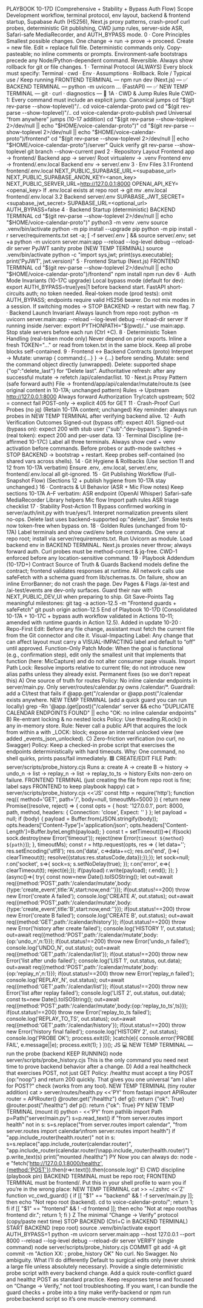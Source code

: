 PLAYBOOK 10-17D (Comprehensive + Stability + Bypass Auth Flow)
Scope
Development workflow, terminal protocol, env layout, backend & frontend startup, Supabase Auth (HS256), Next.js proxy patterns, crash-proof curl probes, deterministic Git publishing, CWD jump rules, server-side ASR, Safari-safe MediaRecorder, and AUTH_BYPASS mode.
0 · Core Principles
Smallest possible changes. One change → run → prove → proceed.
Create = new file. Edit = replace full file.
Deterministic commands only. Copy-pasteable; no inline comments or prompts.
Environment-safe bootstraps precede any Node/Python-dependent command.
Reversible. Always show rollback for git or file changes.
1 · Terminal Protocol (ALWAYS)
Every block must specify: Terminal · cwd · Env · Assumptions · Rollback.
Role / Typical use / Keep running
FRONTEND TERMINAL — npm run dev (Next.js) — ✅
BACKEND TERMINAL — python -m uvicorn … (FastAPI) — ✅
NEW TEMP TERMINAL — git · curl · diagnostics — 🚫
1A · CWD & Jump Rules
Rule CWD-1: Every command must include an explicit jump.
Canonical jumps
cd "$(git rev-parse --show-toplevel)"/..
cd voice-calendar-proto
pwd
cd "$(git rev-parse --show-toplevel)"/..
cd voice-calendar-proto-publish
pwd
Universal “from anywhere” jumps (10-17 addition)
cd "$(git rev-parse --show-toplevel 2>/dev/null || echo "$HOME/voice-calendar-proto")"
cd "$(git rev-parse --show-toplevel 2>/dev/null || echo "$HOME/voice-calendar-proto")/frontend"
cd "$(git rev-parse --show-toplevel 2>/dev/null || echo "$HOME/voice-calendar-proto")/server"
Quick verify
git rev-parse --show-toplevel
git branch --show-current
pwd
2 · Repository Layout
Frontend app → frontend/
Backend app → server/
Root virtualenv → .venv
Frontend env → frontend/.env.local
Backend env → server/.env
3 · Env Files
3.1 Frontend frontend/.env.local
NEXT_PUBLIC_SUPABASE_URL=<supabase_url>
NEXT_PUBLIC_SUPABASE_ANON_KEY=<anon_key>
NEXT_PUBLIC_SERVER_URL=http://127.0.0.1:8000
OPENAI_API_KEY=<openai_key>
If .env.local exists at repo root →
git mv .env.local frontend/.env.local
3.2 Backend server/.env
SUPABASE_JWT_SECRET=<supabase_jwt_secret>
SUPABASE_URL=<optional_url>
AUTH_BYPASS=false
4 · Backend Startup (deterministic)
BACKEND TERMINAL
cd "$(git rev-parse --show-toplevel 2>/dev/null || echo "$HOME/voice-calendar-proto")"
python3 -m venv .venv
source .venv/bin/activate
python -m pip install --upgrade pip
python -m pip install -r server/requirements.txt
set -a; [ -f server/.env ] && source server/.env; set +a
python -m uvicorn server.main:app --reload --log-level debug --reload-dir server
PyJWT sanity probe (NEW TEMP TERMINAL)
source .venv/bin/activate
python -c "import sys,jwt; print(sys.executable); print('PyJWT', jwt.version)"
5 · Frontend Startup (Next.js)
FRONTEND TERMINAL
cd "$(git rev-parse --show-toplevel 2>/dev/null || echo "$HOME/voice-calendar-proto")/frontend"
npm install
npm run dev
6 · Auth Mode Invariants (10-17C upgrade)
Local bypass mode (default for dev):
export AUTH_BYPASS=true|yes|1 before backend start.
FastAPI short-circuits auth; no token needed.
Real-token mode (prod tests):
omit AUTH_BYPASS; endpoints require valid HS256 bearer.
Do not mix modes in a session.
If switching modes → STOP BACKEND → restart with new flag.
7 · Backend Launch Invariant
Always launch from repo root:
python -m uvicorn server.main:app --reload --log-level debug --reload-dir server
If running inside /server:
export PYTHONPATH="$(pwd)/.."
use main:app.
Stop stale servers before each run (Ctrl +C).
8 · Deterministic Token Handling (real-token mode only)
Never depend on prior exports.
Inline a fresh TOKEN="..." or read from token.txt in the same block.
Keep all probe blocks self-contained.
9 · Frontend ↔ Backend Contracts (proto)
Interpret → Mutate: unwrap { command:{...} } → {...} before sending.
Mutate: send the command object directly (unwrapped).
Delete: supported shape {"op":"delete_last"} for “Delete last”.
Authoritative refresh: after any successful mutate → refetch /api/calendar/list.
10 · Next.js Proxy Pattern (safe forward auth)
File → frontend/app/api/calendar/mutate/route.ts (see original content in 10-17A; unchanged pattern)
Rules →
Upstream http://127.0.0.1:8000
Always forward Authorization
Try/catch upstream; 502 = connect fail
POST-only → explicit 405 for GET
11 · Crash-Proof Curl Probes (no jq)
(Retain 10-17A content; unchanged)
Key reminder: always run probes in NEW TEMP TERMINAL after verifying backend alive.
12 · Auth Verification Outcomes
Signed-out (bypass off): expect 401.
Signed-out (bypass on): expect 200 with stub user {"sub":"dev-bypass"}.
Signed-in (real token): expect 200 and per-user data.
13 · Terminal Discipline (re-affirmed 10-17C)
Label all three terminals.
Always show cwd + venv activation before commands.
Before probes or auth-mode switches → STOP BACKEND → bootstrap + restart.
Keep probes self-contained (no shared vars across shells).
14 · Git Hygiene & Rollbacks
(Use section 11 and 12 from 10-17A verbatim)
Ensure .env, .env.local, server/.env, frontend/.env.local all git-ignored.
15 · Git Publishing Workflow (Full-Snapshot Flow)
(Sections 12 + publish hygiene from 10-17A stay unchanged.)
16 · Contracts & UI Behavior (ASR + Mic Flow notes)
Keep sections 10-17A A–F verbatim:
ASR endpoint (OpenAI Whisper)
Safari-safe MediaRecorder
Library helpers
Mic flow
Import path rules
ASR triage checklist
17 · Stability Post-Action 11
Bypass confirmed working in server/auth/init.py with true/yes/1.
Interpret normalization prevents silent no-ops.
Delete last uses backend-supported op:"delete_last".
Smoke tests now token-free when bypass on.
18 · Golden Rules (unchanged from 10-17A)
Label terminals and show cwd/env before commands.
One venv at repo root; install via server/requirements.txt.
Run Uvicorn as module.
Load backend env in BACKEND TERMINAL.
Next.js proxies never throw; always forward auth.
Curl probes must be method-correct & jq-free.
CWD-1 enforced before any location-sensitive command.
19 · Playbook Addendum (10-17D+)
Contract Source of Truth & Guards
Backend models define the contract; frontend validates responses at runtime.
All network calls use safeFetch with a schema guard from lib/schemas.ts.
On failure, show an inline ErrorBanner; do not crash the page.
Dev Pages & Flags
/ai-test and /ai-test/events are dev-only surfaces. Guard their nav with NEXT_PUBLIC_DEV_UI when preparing to ship.
Git Save-Points
Tag meaningful milestones:
git tag -a action-12.5 -m "Frontend guards + safeFetch"
git push origin action-12.5
End of Playbook 10-17D (Consolidated 10-17A + 10-17C + bypass auth workflow validated in Actions 10–11; amended with runtime guards in Action 12.5).
Added in update 10-20 : Repo-First Edit: Before any file change, assistant must fetch the current file from the Git connector and cite it.
Visual-Impacting Label: Any change that can affect layout must carry a VISUAL-IMPACTING label and default to “off” until approved.
Function-Only Patch Mode: When the goal is functional (e.g., confirmation step), edit only the smallest unit that implements that function (here: MicCapture) and do not alter consumer page visuals.
Import Path Lock: Resolve imports relative to current file; do not introduce new alias paths unless they already exist.
Permanent fixes (so we don’t repeat this)
A) One source of truth for routes
Policy: No inline calendar endpoints in server/main.py. Only server/routes/calendar.py owns /calendar/*.
Guardrail: add a CI/test that fails if @app.get("/calendar or @app.post("/calendar exists anywhere.
NEW TEMP TERMINAL (add a quick guard you can run locally)
grep -Rn '@app\.\(get\|post\)("/calendar' server && echo "DUPLICATE CALENDAR ENDPOINTS FOUND" || echo "OK: no inline calendar endpoints"
B) Re-entrant locking & no nested locks
Policy: Use threading.RLock() in any in-memory store.
Rule: Never call a public API that acquires the lock from within a with _LOCK: block; expose an internal unlocked view (we added _events_json_unlocked).
C) Zero-friction verification (no curl, no Swagger)
Policy: Keep a checked-in probe script that exercises the endpoints deterministically with hard timeouts.
Why: One command, no shell quirks, prints pass/fail immediately.
🟩 CREATE/EDIT FILE
Path: server/scripts/probe_history.cjs
Runs a: create A → create B → history → undo_n → list → replay_n → list → replay_to_ts → history
Exits non-zero on failure.
FRONTEND TERMINAL (just creating the file from repo root is fine; label says FRONTEND to keep playbook happy)
cat > server/scripts/probe_history.cjs <<'JS'
const http = require('http');
function req({ method='GET', path='/', body=null, timeoutMs=5000 }) {
  return new Promise((resolve, reject) => {
    const opts = { host: '127.0.0.1', port: 8000, path, method, headers: { Connection: 'close', Expect: '' } };
    let payload = null;
    if (body) { payload = Buffer.from(JSON.stringify(body)); opts.headers['Content-Type']='application/json'; opts.headers['Content-Length']=Buffer.byteLength(payload); }
    const t = setTimeout(()=>{ if(sock) sock.destroy(new Error('timeout')); reject(new Error(`timeout ${method} ${path}`)); }, timeoutMs);
    const r = http.request(opts, res => { let data=''; res.setEncoding('utf8'); res.on('data', c=>data+=c); res.on('end', ()=>{ clearTimeout(t); resolve({status:res.statusCode,data});});});
    let sock=null; r.on('socket', s=>{ sock=s; s.setNoDelay(true); }); r.on('error', e=>{ clearTimeout(t); reject(e);}); if(payload) r.write(payload); r.end();
  });
}
(async()=>{
  try{
    const now=new Date().toISOString();
    let out=await req({method:'POST',path:'/calendar/mutate',body:{type:'create_event',title:'A',start:now,end:''}}); if(out.status!==200) throw new Error('create A failed'); console.log('CREATE A', out.status);
    out=await req({method:'POST',path:'/calendar/mutate',body:{type:'create_event',title:'B',start:now,end:''}}); if(out.status!==200) throw new Error('create B failed'); console.log('CREATE B', out.status);
    out=await req({method:'GET',path:'/calendar/history'}); if(out.status!==200) throw new Error('history after create failed'); console.log('HISTORY 1', out.status);
    out=await req({method:'POST',path:'/calendar/mutate',body:{op:'undo_n',n:1}}); if(out.status!==200) throw new Error('undo_n failed'); console.log('UNDO_N', out.status);
    out=await req({method:'GET',path:'/calendar/list'}); if(out.status!==200) throw new Error('list after undo failed'); console.log('LIST 1', out.status, out.data);
    out=await req({method:'POST',path:'/calendar/mutate',body:{op:'replay_n',n:1}}); if(out.status!==200) throw new Error('replay_n failed'); console.log('REPLAY_N', out.status);
    out=await req({method:'GET',path:'/calendar/list'}); if(out.status!==200) throw new Error('list after replay failed'); console.log('LIST 2', out.status, out.data);
    const ts=new Date().toISOString();
    out=await req({method:'POST',path:'/calendar/mutate',body:{op:'replay_to_ts',ts}}); if(out.status!==200) throw new Error('replay_to_ts failed'); console.log('REPLAY_TO_TS', out.status);
    out=await req({method:'GET',path:'/calendar/history'}); if(out.status!==200) throw new Error('history final failed'); console.log('HISTORY 2', out.status);
    console.log('PROBE OK');
    process.exit(0);
  }catch(e){ console.error('PROBE FAIL', e.message||e); process.exit(1); }
})();
JS
💻 NEW TEMP TERMINAL — run the probe (backend KEEP RUNNING)
node server/scripts/probe_history.cjs
This is the only command you need next time to prove backend behavior after a change.
D) Add a real healthcheck that exercises POST, not just GET
Policy: /healthz must accept a tiny POST {op:"noop"} and return 200 quickly.
That gives you one universal “am I alive for POST?” check (works from any tool).
NEW TEMP TERMINAL (tiny router addition)
cat > server/routes/health.py <<'PY'
from fastapi import APIRouter
router = APIRouter()
@router.get("/healthz")
def g(): return {"ok": True}
@router.post("/healthz")
def p(): return {"ok": True}
PY
NEW TEMP TERMINAL (mount it)
python - <<'PY'
from pathlib import Path
p=Path("server/main.py")
s=p.read_text()
if "from server.routes import health" not in s:
    s=s.replace("from server.routes import calendar", "from server.routes import calendar\nfrom server.routes import health")
if "app.include_router(health.router)" not in s:
    s=s.replace("app.include_router(calendar.router)", "app.include_router(calendar.router)\napp.include_router(health.router)")
p.write_text(s)
print("mounted /healthz")
PY
Now you can always do:
node -e "fetch('http://127.0.0.1:8000/healthz',{method:'POST'}).then(r=>r.text()).then(console.log)"
E) CWD discipline (playbook pin)
BACKEND TERMINAL must be repo root; FRONTEND TERMINAL must be frontend/.
Put this in your shell profile to warn you if you’re in the wrong place:
NEW TEMP TERMINAL
cat >> ~/.zshrc <<'Z'
function vc_cwd_guard() {
  if [[ "$1" == "backend" && ! -f server/main.py ]]; then echo "Not repo root (backend). cd to voice-calendar-proto/"; return 1; fi
  if [[ "$1" == "frontend" && ! -d frontend ]]; then echo "Not at repo root/has frontend dir."; return 1; fi
}
Z
The minimal “Change → Verify” protocol (copy/paste next time)
STOP BACKEND (Ctrl+C in BACKEND TERMINAL)
START BACKEND (repo root)
source .venv/bin/activate
export AUTH_BYPASS=1
python -m uvicorn server.main:app --host 127.0.0.1 --port 8000 --reload --log-level debug --reload-dir server
VERIFY (single command)
node server/scripts/probe_history.cjs
COMMIT
git add -A
git commit -m "Action XX: <short desc>; probe_history OK"
No curl. No Swagger. No ambiguity.
What I’ll do differently
Default to surgical edits only (never shrink a large file unless absolutely necessary).
Provide a single deterministic probe script with every backend change.
Add a quick route-conflict guard and healthz POST as standard practice.
Keep responses terse and focused on “Change → Verify,” not tool troubleshooting.
If you want, I can bundle the guard checks + probe into a tiny make verify-backend or npm run probe:backend script so it’s one muscle-memory command.